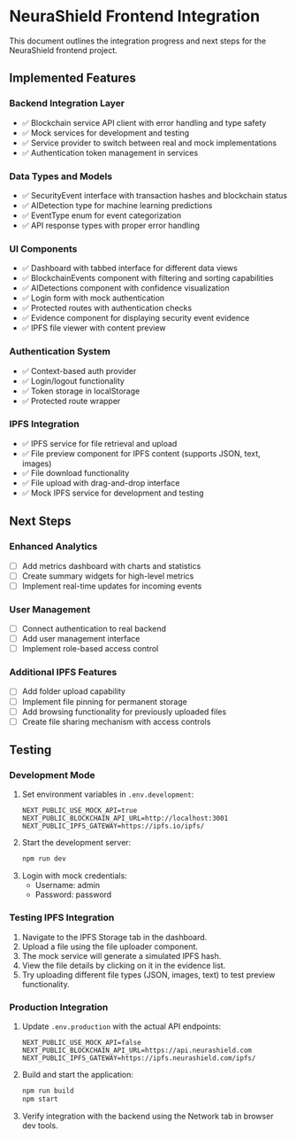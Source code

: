 # NeuraShield Frontend Integration

This document outlines the integration progress and next steps for the NeuraShield frontend project.

## Implemented Features

### Backend Integration Layer
- ✅ Blockchain service API client with error handling and type safety
- ✅ Mock services for development and testing
- ✅ Service provider to switch between real and mock implementations
- ✅ Authentication token management in services

### Data Types and Models
- ✅ SecurityEvent interface with transaction hashes and blockchain status
- ✅ AIDetection type for machine learning predictions
- ✅ EventType enum for event categorization
- ✅ API response types with proper error handling

### UI Components
- ✅ Dashboard with tabbed interface for different data views
- ✅ BlockchainEvents component with filtering and sorting capabilities
- ✅ AIDetections component with confidence visualization
- ✅ Login form with mock authentication
- ✅ Protected routes with authentication checks
- ✅ Evidence component for displaying security event evidence
- ✅ IPFS file viewer with content preview

### Authentication System
- ✅ Context-based auth provider
- ✅ Login/logout functionality
- ✅ Token storage in localStorage
- ✅ Protected route wrapper

### IPFS Integration
- ✅ IPFS service for file retrieval and upload
- ✅ File preview component for IPFS content (supports JSON, text, images)
- ✅ File download functionality
- ✅ File upload with drag-and-drop interface
- ✅ Mock IPFS service for development and testing

## Next Steps

### Enhanced Analytics
- [ ] Add metrics dashboard with charts and statistics
- [ ] Create summary widgets for high-level metrics
- [ ] Implement real-time updates for incoming events

### User Management
- [ ] Connect authentication to real backend
- [ ] Add user management interface
- [ ] Implement role-based access control

### Additional IPFS Features
- [ ] Add folder upload capability
- [ ] Implement file pinning for permanent storage
- [ ] Add browsing functionality for previously uploaded files
- [ ] Create file sharing mechanism with access controls

## Testing

### Development Mode
1. Set environment variables in `.env.development`:
   ```
   NEXT_PUBLIC_USE_MOCK_API=true
   NEXT_PUBLIC_BLOCKCHAIN_API_URL=http://localhost:3001
   NEXT_PUBLIC_IPFS_GATEWAY=https://ipfs.io/ipfs/
   ```
2. Start the development server:
   ```bash
   npm run dev
   ```
3. Login with mock credentials:
   - Username: admin
   - Password: password

### Testing IPFS Integration
1. Navigate to the IPFS Storage tab in the dashboard.
2. Upload a file using the file uploader component.
3. The mock service will generate a simulated IPFS hash.
4. View the file details by clicking on it in the evidence list.
5. Try uploading different file types (JSON, images, text) to test preview functionality.

### Production Integration
1. Update `.env.production` with the actual API endpoints:
   ```
   NEXT_PUBLIC_USE_MOCK_API=false
   NEXT_PUBLIC_BLOCKCHAIN_API_URL=https://api.neurashield.com
   NEXT_PUBLIC_IPFS_GATEWAY=https://ipfs.neurashield.com/ipfs/
   ```
2. Build and start the application:
   ```bash
   npm run build
   npm start
   ```
3. Verify integration with the backend using the Network tab in browser dev tools. 